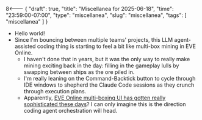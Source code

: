 8<--- { "draft": true, "title": "Miscellanea for 2025-06-18", "time": "23:59:00-07:00", "type": "miscellanea", "slug": "miscellanea", "tags": [ "miscellanea" ] }

- Hello world!
- Since I'm bouncing between multiple teams' projects, this LLM agent-assisted coding thing is starting to feel a bit like multi-box mining in EVE Online.
	- I haven't done that in years, but it was the only way to really make mining exciting back in the day: filling in the gameplay lulls by swapping between ships as the ore piled in.
	- I'm really leaning on the Command-Backtick button to cycle through IDE windows to shepherd the Claude Code sessions as they crunch through execution plans.
	- Apparently, [EVE Online multi-boxing UI has gotten really sophisticated these days](https://www.youtube.com/shorts/ijoXyVTv83Q)? I can only imagine this is the direction coding agent orchestration will head.
